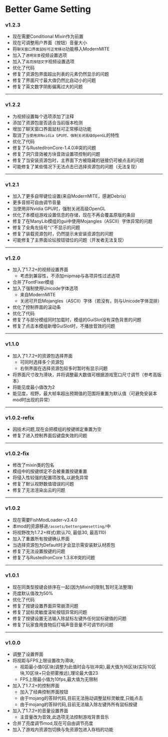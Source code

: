 # Better Game Setting

### v1.2.3
* 现在需要Conditional Mixin作为前置
* 现在可调整用户界面（按钮）音量大小
* 将`聊天窗口界面鼠标可正常移动`功能移入ModernMITE
* 加入了`透明背景`视频设置选项
* 加入了`高亮按钮文字`视频设置选项
* 优化了代码
* 修复了资源包界面超出列表的元素仍然显示的问题
* 修复了界面尺寸最大值仍然比自动小的问题
* 修复了英文数字阴影偏离过大的问题

---

### v1.2.2
* 为视频设置每个选项添加了注释
* 添加了资源包是否适合当前版本检测
* 增加了聊天窗口界面鼠标可正常移动功能
* 取消了`当使用非Nvidia GPU时，强制关闭高级OpenGL`的特性
* 优化了代码
* 修复了与RustedIronCore-1.4.0冲突的问题
* 修复了洞穴音效被方块音效设置项控制的问题
* 修复了当安装资源包时，主界面下方被隐藏的链接仍可被点击的问题
* 可能修复了某些情况下无法点击已选择资源包的问题（无法复现）

---

### v1.2.1
* 加入了更多自带键位设置(来自ModernMITE，感谢Debris)
* 更多音频可自由调节音量
* 当使用非Nvidia GPU时，强制关闭高级OpenGL
* 优化了本模组游戏设置信息的存储，现在不再会覆盖原版的条目
* 修复了在ManyLib模组的gui中使用Mojangles（ASCII）字体异常的问题
* 修复了全角左括号“（”不显示的问题
* 修复了装载资源包时，仍然提示未安装资源包的问题
* 可能修复了主界面论坛按钮错位的问题（开发者无法复现）

---

### v1.2.0
* 加入了1.7.2+的视频设置界面
  * 考虑到兼容性，不添加mipmap与各项异性过滤选项
* 合并了FontFixer模组
* 加入了强制使用Unicode字体选项
  * 来自ModernMITE
  * 关闭可开启Mojangles（ASCII）字体（若没有，则与Unicode字体混排）
* 优化了控制界面的滚动条
* 优化了代码
* 修复了与部分模组同时加载时，模组的GuiSlot没有深色背景的问题
* 修复了点击本模组新增GuiSlot时，不播放音效的问题

---

### v1.1.0
* 加入了1.7.2+的资源包选择界面
  * 可同时选择多个资源包
  * 右侧界面在选择资源包较多时暂时有显示问题
* 将界面尺寸改为滑块，并将调整最大数值可根据游戏宽口尺寸调节（参考高版本）
* 将能见度最小值改为2
* 能见度，视野，最大帧率超出预期值的范围将重置为默认值（可避免安装本mod时出现的异常）

---

### v1.0.2-refix
* 因技术问题,现在会把模组的按键绑定重置为空
* 修复了进入控制界面后键盘失效的问题

---

### v1.0.2-fix
* 修改了mixin类的包名
* 模组中的按键绑定不会被重置按键重置
* 将侵入性较强的配置项改名,以避免异常
* 修复了默认视野数值错误的问题
* 修复了无法渲染出云的问题

---

### v1.0.2
* 现在需要FishModLoader-v3.4.0
* 本mod的资源移进`/assets/bettergamesetting/`中
* 将视野改为1.7.2+样式(默认70, 最低30, 最高110)
* 加入了重置所有按键确认界面
* 当选择资源包为Default时才会显示需安装默认材质包
* 修复了无法设置按键的问题
* 修复了与RustedIronCore 1.3.8冲突的问题

---

### v1.0.1
* 现在同类型按键会排序在一起(因为Mixin的限制,暂时无法整理)
* 亮度默认值改为50%
* 优化了代码
* 修复了按键设置界面异常崩溃问题
* 修复了鼠标灵敏度滚轮按钮异常的问题
* 修复了按键设置无法输入除鼠标左键外任何鼠标键值的问题
* 修复了玩家食用食物后打嗝声音音量不可调节的问题

---

### v1.0.0
* 调整了设置界面
* 将视距与FPS上限设置改为滑块,
  * 视距最小值0区块(调整为此值时会与钕冲突),最大值为16区块(实际10区块,10区块+只会把雾推远),理论最大值23
  * FPS上限最小值为10fps,最大值为无限制
* 加入了1.7.2+的控制界面
  * 加入了经典控制界面按钮
  * 由于mojang的答辩代码,目前无法拖动调整鼠标灵敏度,只能点击
  * 由于mojang的答辩代码,目前无法输入除左键外所有鼠标按键
* 加入了1.7.2+的音量设置界面
  * 主音量改为音效,此选项无法控制游戏背景音乐
* 合并了亮度调节mod,现在可自由调节亮度
* 加入了游戏内资源包切换与免资源包进入存档的功能